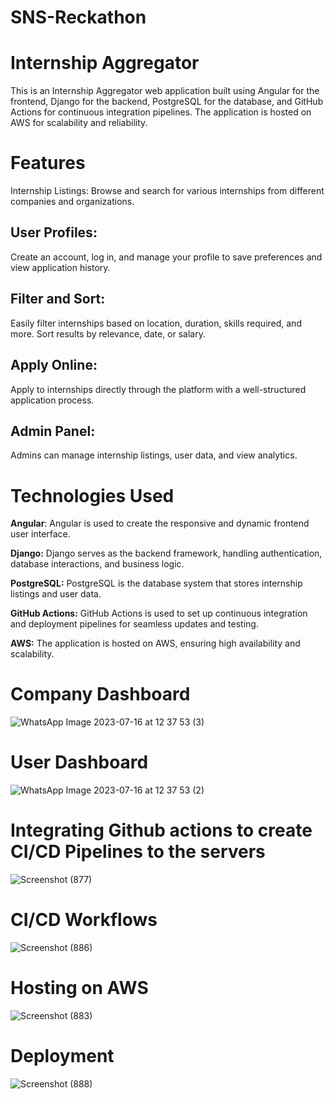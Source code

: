 # SNS-Reckathon


<h1>Internship Aggregator</h1>
This is an Internship Aggregator web application built using Angular for the frontend, Django for the backend, PostgreSQL for the database, and GitHub Actions for continuous integration pipelines. The application is hosted on AWS for scalability and reliability.

<h1>Features</h1>
Internship Listings: Browse and search for various internships from different companies and organizations.

<h2>User Profiles:</h2> Create an account, log in, and manage your profile to save preferences and view application history.

<h2>Filter and Sort:</h2> Easily filter internships based on location, duration, skills required, and more. Sort results by relevance, date, or salary.

<h2>Apply Online:</h2> Apply to internships directly through the platform with a well-structured application process.

<h2>Admin Panel:</h2> Admins can manage internship listings, user data, and view analytics.

<h1>Technologies Used</h1>
<b>Angular</b>: Angular is used to create the responsive and dynamic frontend user interface.

<b>Django:</b> Django serves as the backend framework, handling authentication, database interactions, and business logic.

<b>PostgreSQL:</b> PostgreSQL is the database system that stores internship listings and user data.

<b>GitHub Actions:</b> GitHub Actions is used to set up continuous integration and deployment pipelines for seamless updates and testing.

<b>AWS:</b> The application is hosted on AWS, ensuring high availability and scalability.

<h1>Company Dashboard</h1>



![WhatsApp Image 2023-07-16 at 12 37 53 (3)](https://github.com/01spidey/SNS-Reckathon/assets/68471103/bc44e571-d199-402c-8f43-1a2c04e4d07b)

<h1>User Dashboard</h1>

![WhatsApp Image 2023-07-16 at 12 37 53 (2)](https://github.com/01spidey/SNS-Reckathon/assets/68471103/ac38d3bd-a74f-45ef-9f2f-227c2fcc71d9)



<h1>Integrating Github actions to create CI/CD Pipelines to the servers</h1>

![Screenshot (877)](https://github.com/01spidey/SNS-Reckathon/assets/68471103/ac0d535f-d7da-4bb6-809f-a60aaf23dcb8)

<h1>CI/CD Workflows</h1>

![Screenshot (886)](https://github.com/01spidey/SNS-Reckathon/assets/68471103/cf5010b3-d625-4953-b799-6510398a5c4a)

<h1> Hosting on AWS</h1>

![Screenshot (883)](https://github.com/01spidey/SNS-Reckathon/assets/68471103/38ef58e6-5dc6-448e-88ae-ad1d96994b79)

<h1>Deployment</h1>

![Screenshot (888)](https://github.com/01spidey/SNS-Reckathon/assets/68471103/3d31e628-169c-4e2d-90c1-3802bdf4b05f)




